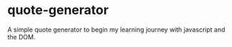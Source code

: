 # quote-generator

A simple quote generator to begin my learning journey with javascript and the DOM. 
